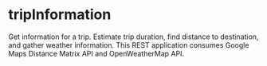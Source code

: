 # tripInformation
Get information for a trip. Estimate trip duration, find distance to destination, and gather weather information. This REST application consumes Google Maps Distance Matrix API and OpenWeatherMap API.
